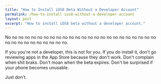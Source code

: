 ```yaml
---
title: "How to Install iOS8 Beta Without a Developer Account"
permalink: /how-to-install-ios8-without-a-developer-account
layout: post
excerpt: "How to install iOS8 beta without a developer account."
---
```


No no no no no no no no no no no no no no no no no no no no no no no no no no no no no no no no no no.

If you you're not a developer, this is not for you. If you do install it, don't go reviewing apps in the App Store because they don't work. Don't complain when shit braks. Don't moan when the beta expires. Don't be surprised if your phone becomes unusable.

Just don't.